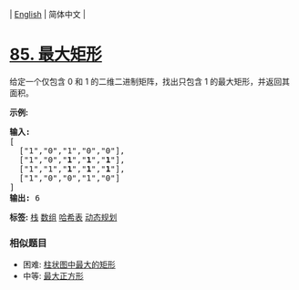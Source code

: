 | [English](README_EN.md) | 简体中文 |

# [85. 最大矩形](https://leetcode-cn.com/problems/maximal-rectangle)
<p>给定一个仅包含&nbsp;0 和 1 的二维二进制矩阵，找出只包含 1 的最大矩形，并返回其面积。</p>

<p><strong>示例:</strong></p>

<pre><strong>输入:</strong>
[
  [&quot;1&quot;,&quot;0&quot;,&quot;1&quot;,&quot;0&quot;,&quot;0&quot;],
  [&quot;1&quot;,&quot;0&quot;,&quot;<strong>1</strong>&quot;,&quot;<strong>1</strong>&quot;,&quot;<strong>1</strong>&quot;],
  [&quot;1&quot;,&quot;1&quot;,&quot;<strong>1</strong>&quot;,&quot;<strong>1</strong>&quot;,&quot;<strong>1</strong>&quot;],
  [&quot;1&quot;,&quot;0&quot;,&quot;0&quot;,&quot;1&quot;,&quot;0&quot;]
]
<strong>输出:</strong> 6</pre>

**标签:**  [栈](https://leetcode-cn.com/tag/stack) [数组](https://leetcode-cn.com/tag/array) [哈希表](https://leetcode-cn.com/tag/hash-table) [动态规划](https://leetcode-cn.com/tag/dynamic-programming) 
 ### 相似题目
- 困难:	[柱状图中最大的矩形](https://leetcode-cn.com/problems/largest-rectangle-in-histogram) 
- 中等:	[最大正方形](https://leetcode-cn.com/problems/maximal-square) 
